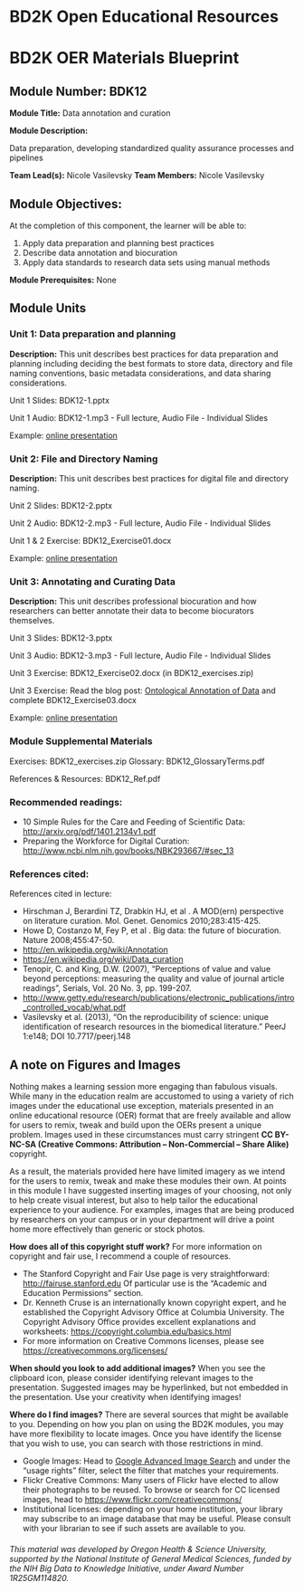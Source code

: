 # BD2K Open Educational Resources


# BD2K OER Materials Blueprint


## Module Number: BDK12

**Module Title:** Data annotation and curation

**Module Description:**

Data preparation, developing standardized quality assurance processes and pipelines

**Team Lead(s):** Nicole Vasilevsky
**Team Members:** Nicole Vasilevsky

## Module Objectives:

At the completion of this component, the learner will be able to:

1. Apply data preparation and planning best practices
2. Describe data annotation and biocuration
3. Apply data standards to research data sets using manual methods

**Module Prerequisites:** None

## Module Units
### Unit 1: Data preparation and planning

**Description:** This unit describes best practices for data preparation and planning including deciding the best formats to store data, directory and file naming conventions, basic metadata considerations, and data sharing considerations.

Unit 1 Slides: BDK12-1.pptx

Unit 1 Audio: BDK12-1.mp3 - Full lecture, Audio File - Individual Slides

Example: [online presentation](https://dmice.ohsu.edu/bd2k/demo/BDK12-1/presentation_html5.html)

### Unit 2: File and Directory Naming

**Description:** This unit describes best practices for digital file and directory naming.

Unit 2 Slides: BDK12-2.pptx

Unit 2 Audio: BDK12-2.mp3 - Full lecture, Audio File - Individual Slides

Unit 1 & 2 Exercise: BDK12\_Exercise01.docx

Example: [online presentation](https://dmice.ohsu.edu/bd2k/demo/BDK12-2/presentation_html5.html)

### Unit 3: Annotating and Curating Data

**Description:** This unit describes professional biocuration and how researchers can better annotate their data to become biocurators themselves.

Unit 3 Slides: BDK12-3.pptx

Unit 3 Audio: BDK12-3.mp3 - Full lecture, Audio File - Individual Slides

Unit 3 Exercise: BDK12\_Exercise02.docx (in BDK12\_exercises.zip)

Unit 3 Exercise: Read the blog post: [Ontological Annotation of Data](http://ontogenesis.knowledgeblog.org/50) and complete BDK12\_Exercise03.docx

Example: [online presentation](https://dmice.ohsu.edu/bd2k/demo/BDK12-3/presentation_html5.html)

### Module Supplemental Materials

Exercises: BDK12\_exercises.zip
Glossary: BDK12\_GlossaryTerms.pdf

References & Resources: BDK12\_Ref.pdf

### Recommended readings:
- 10 Simple Rules for the Care and Feeding of Scientific Data: http://arxiv.org/pdf/1401.2134v1.pdf
- Preparing the Workforce for Digital Curation: http://www.ncbi.nlm.nih.gov/books/NBK293667/#sec_13

### References cited:
References cited in lecture:
- Hirschman J, Berardini TZ, Drabkin HJ, et al . A MOD(ern) perspective on literature curation. Mol. Genet. Genomics 2010;283:415-425.
- Howe D, Costanzo M, Fey P, et al . Big data: the future of biocuration. Nature 2008;455:47-50.
- http://en.wikipedia.org/wiki/Annotation
- https://en.wikipedia.org/wiki/Data_curation
- Tenopir, C. and King, D.W. (2007), “Perceptions of value and value beyond perceptions: measuring the quality and value of journal article readings”, Serials, Vol. 20 No. 3, pp. 199-207.
- http://www.getty.edu/research/publications/electronic_publications/intro_controlled_vocab/what.pdf
- Vasilevsky et al. (2013), “On the reproducibility of science: unique identification of research resources in the biomedical literature.” PeerJ 1:e148; DOI 10.7717/peerj.148

## A note on Figures and Images

Nothing makes a learning session more engaging than fabulous visuals.  While many in the education realm are accustomed to using a variety of rich images under the educational use exception, materials presented in an online educational resource (OER) format that are freely available and allow for users to remix, tweak and build upon the OERs present a unique problem.  Images used in these circumstances must carry stringent **CC BY-NC-SA (Creative Commons: Attribution – Non-Commercial – Share Alike)** copyright.

As a result, the materials provided here have limited imagery as we intend for the users to remix, tweak and make these modules their own.  At points in this module I have suggested inserting images of your choosing, not only to help create visual interest, but also to help tailor the educational experience to your audience.  For examples, images that are being produced by researchers on your campus or in your department will drive a point home more effectively than generic or stock photos.

**How does all of this copyright stuff work?**  For more information on copyright and fair use, I recommend a couple of resources.

- The Stanford Copyright and Fair Use page is very straightforward: http://fairuse.stanford.edu  Of particular use is the “Academic and Education Permissions” section.  
- Dr. Kenneth Cruse is an internationally known copyright expert, and he established the Copyright Advisory Office at Columbia University.  The Copyright Advisory Office provides excellent explanations and worksheets: https://copyright.columbia.edu/basics.html 
- For more information on Creative Commons licenses, please see https://creativecommons.org/licenses/

**When should you look to add additional images?**  When you see the clipboard icon, please consider identifying relevant images to the presentation.  Suggested images may be hyperlinked, but not embedded in the presentation.  Use your creativity when identifying images!  

**Where do I find images?** There are several sources that might be available to you.  Depending on how you plan on using the BD2K modules, you may have more flexibility to locate images.  Once you have identify the license that you wish to use, you can search with those restrictions in mind.

- Google Images:  Head to [Google Advanced Image Search](http://www.google.com/advanced_image_search) and under the “usage rights” filter, select the filter that matches your requirements.
- Flickr Creative Commons:  Many users of Flickr have elected to allow their photographs to be reused.  To browse or search for CC licensed images, head to https://www.flickr.com/creativecommons/  
- Institutional licenses: depending on your home institution, your library may subscribe to an image database that may be useful.  Please consult with your librarian to see if such assets are available to you.


###### *This material was developed by Oregon Health & Science University, supported by the National Institute of General Medical Sciences, funded by the NIH Big Data to Knowledge Initiative, under Award Number 1R25GM114820.*

